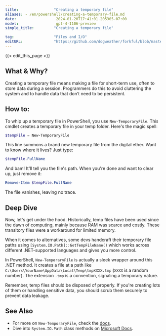 ```yaml
---
title:                "Creating a temporary file"
aliases: - /en/powershell/creating-a-temporary-file.md
date:                  2024-01-20T17:41:01.205305-07:00
model:                 gpt-4-1106-preview
simple_title:         "Creating a temporary file"

tag:                  "Files and I/O"
editURL:              "https://github.com/dogweather/forkful/blob/master/content/en/powershell/creating-a-temporary-file.md"
---
```


{{< edit_this_page >}}

## What & Why?
Creating a temporary file means making a file for short-term use, often to store data during a session. Programmers do this to avoid cluttering the system and to handle data that don’t need to be persistent.

## How to:
To whip up a temporary file in PowerShell, you use `New-TemporaryFile`. This cmdlet creates a temporary file in your temp folder. Here's the magic spell:

```PowerShell
$tempFile = New-TemporaryFile
```

This line summons a brand new temporary file from the digital ether. Want to know where it lives? Just type:

```PowerShell
$tempFile.FullName
```

And bam! It'll tell you the file's path. When you're done and want to clear up, just remove it:

```PowerShell
Remove-Item $tempFile.FullName
```

The file vanishes, leaving no trace.

## Deep Dive
Now, let's get under the hood. Historically, temp files have been used since the dawn of computing, mainly because RAM was scarce and costly. These transitory files were a workaround for limited memory.

When it comes to alternatives, some devs handcraft their temporary file paths using `[System.IO.Path]::GetTempFileName()` which works across different .NET-supported languages and gives you more control. 

In PowerShell, `New-TemporaryFile` is actually a sleek wrapper around this .NET method. It creates a file at a path like `C:\Users\YourName\AppData\Local\Temp\tmpXXXX.tmp` (`XXXX` is a random number). The extension `.tmp` is a convention, signaling a temporary nature. 

Remember, temp files should be disposed of properly. If you're creating lots of them or handling sensitive data, you should scrub them securely to prevent data leakage.

## See Also
- For more on `New-TemporaryFile`, check the [docs](https://docs.microsoft.com/en-us/powershell/module/microsoft.powershell.utility/new-temporaryfile).
- Dive into `System.IO.Path` class methods on [Microsoft Docs](https://docs.microsoft.com/en-us/dotnet/api/system.io.path?view=net-6.0).
